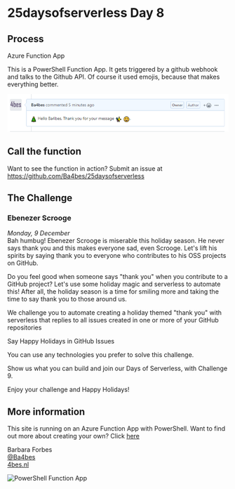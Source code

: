 # 25daysofserverless Day 8

## Process

Azure Function App

This is a PowerShell Function App.
It gets triggered by a github webhook and talks to the Github API.
Of course it used emojis, because that makes everything better. 

![image](./comment.PNG)

## Call the function

Want to see the function in action? Submit an issue at <https://github.com/Ba4bes/25daysofserverless>

## The Challenge

### Ebenezer Scrooge

*Monday, 9 December*  
Bah humbug! Ebenezer Scrooge is miserable this holiday season. He never says thank you and this makes everyone sad, even Scrooge. Let's lift his spirits by saying thank you to everyone who contributes to his OSS projects on GitHub.

Do you feel good when someone says "thank you" when you contribute to a GitHub project? Let's use some holiday magic and serverless to automate this! After all, the holiday season is a time for smiling more and taking the time to say thank you to those around us.

We challenge you to automate creating a holiday themed "thank you" with serverless that replies to all issues created in one or more of your GitHub repositories

Say Happy Holidays in GitHub Issues

You can use any technologies you prefer to solve this challenge.

Show us what you can build and join our Days of Serverless, with Challenge 9.

Enjoy your challenge and Happy Holidays!

## More information

 This site is running on an Azure Function App with PowerShell. Want to find out more about creating your own? Click [here]('https://4bes.nl/MSIgnite')

Barbara Forbes  
[@Ba4bes](https://www.twitter.com/ba4bes)  
[4bes.nl](https://4bes.nl)  

![PowerShell Function App](https://4bes.nl/wp-content/uploads/2019/11/PSFunctionApp-300x252.png)
